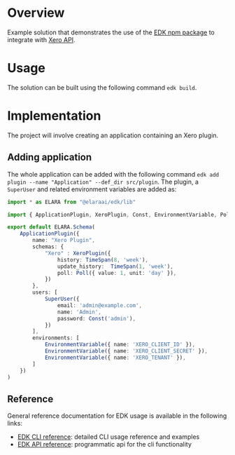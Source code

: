 # Overview

Example solution that demonstrates the use of the [EDK npm package](https://www.npmjs.com/package/@elaraai/edk) to integrate with [Xero API](https://developer.xero.com/).

# Usage

The solution can be built using the following command ```edk build```.

# Implementation
The project will involve creating an application containing an Xero plugin.

## Adding application
The whole application can be added with the following command ```edk add plugin --name "Application" --def_dir src/plugin```. The plugin, a ```SuperUser``` and related environment variables are added as:

```typescript
import * as ELARA from "@elaraai/edk/lib"

import { ApplicationPlugin, XeroPlugin, Const, EnvironmentVariable, Poll, SuperUser, TimeSpan } from "@elaraai/edk/lib"

export default ELARA.Schema(
    ApplicationPlugin({
        name: "Xero Plugin",
        schemas: {
            "Xero" : XeroPlugin({
                history: TimeSpan(8, 'week'),
                update_history:  TimeSpan(1, 'week'),
                poll: Poll({ value: 1, unit: 'day' }),
            })
        },
        users: [
            SuperUser({
                email: 'admin@example.com',
                name: 'Admin',
                password: Const('admin'),
            })
        ],
        environments: [
            EnvironmentVariable({ name: 'XERO_CLIENT_ID' }),
            EnvironmentVariable({ name: 'XERO_CLIENT_SECRET' }),
            EnvironmentVariable({ name: 'XERO_TENANT' }),
        ]
    })
)
```

## Reference

General reference documentation for EDK usage is available in the following links:
- [EDK CLI reference](https://elaraai.github.io/docs/cli/cli): detailed CLI usage reference and examples
- [EDK API reference](https://elaraai.github.io/docs/api): programmatic api for the cli functionality